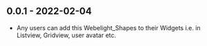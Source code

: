 ## 0.0.1 - 2022-02-04

* Any users can add this Webelight_Shapes to their Widgets i.e. in Listview, Gridview, user avatar etc.
